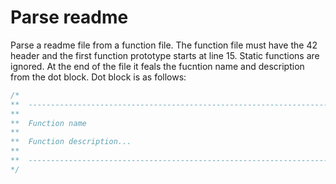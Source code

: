 # Parse readme

Parse a readme file from a function file. The function file must have the
42 header and the first function prototype starts at line 15. Static functions
are ignored. At the end of the file it feals the fucntion name and
description from the dot block. Dot block is as follows:


```c
/*
**  ----------------------------------------------------------------------------
**
**	Function name
**
**	Function description...
**
**  ----------------------------------------------------------------------------
*/
```
